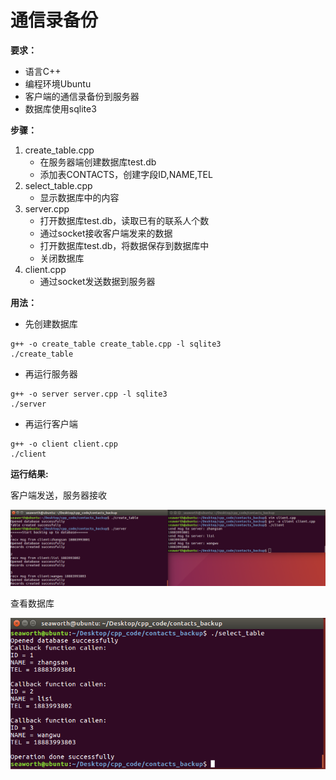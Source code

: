 # 通信录备份
**要求：**
- 语言C++
- 编程环境Ubuntu
- 客户端的通信录备份到服务器
- 数据库使用sqlite3<Br/>

**步骤：**<Br/>
1. create_table.cpp
   - 在服务器端创建数据库test.db
   - 添加表CONTACTS，创建字段ID,NAME,TEL
2. select_table.cpp
   - 显示数据库中的内容
3. server.cpp
   - 打开数据库test.db，读取已有的联系人个数
   - 通过socket接收客户端发来的数据
   - 打开数据库test.db，将数据保存到数据库中
   - 关闭数据库
4. client.cpp
   - 通过socket发送数据到服务器<Br/>

**用法：**<Br/>
- 先创建数据库
```
g++ -o create_table create_table.cpp -l sqlite3
./create_table
```
- 再运行服务器
```
g++ -o server server.cpp -l sqlite3
./server
```
- 再运行客户端
```
g++ -o client client.cpp
./client
```
**运行结果:**

客户端发送，服务器接收
 
 ![image1](./result/socket.png)
 
 查看数据库
 
 ![image2](./result/sqlite.PNG)
